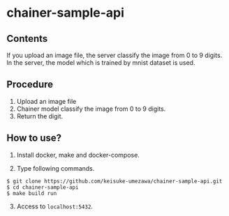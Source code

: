 # chainer-sample-api

## Contents
If you upload an image file, the server classify the image from 0 to 9 digits.
In the server, the model which is trained by mnist dataset is used.

## Procedure
1. Upload an image file
2. Chainer model classify the image from 0 to 9 digits.
3. Return the digit.

## How to use?
1. Install docker, make and docker-compose.

2. Type following commands.
```
$ git clone https://github.com/keisuke-umezawa/chainer-sample-api.git
$ cd chainer-sample-api
$ make build run
```

3. Access to `localhost:5432`.

